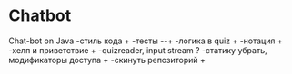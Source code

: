 # Chatbot
Chat-bot on Java
-стиль кода +
-тесты --+
-логика в quiz +
-нотация +
-хелп и приветствие +
-quizreader, input stream ?
-статику убрать, модификаторы доступа +
-скинуть репозиторий +
